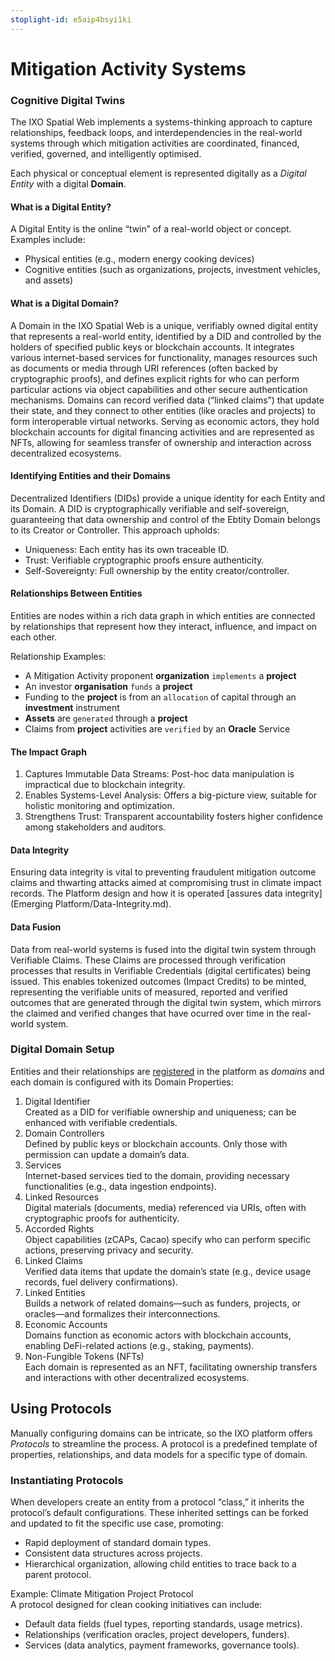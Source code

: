 ```yaml
---
stoplight-id: e5aip4bsyi1ki
---
```


# Mitigation Activity Systems

### Cognitive Digital Twins

The IXO Spatial Web implements a systems-thinking approach to capture relationships, feedback loops, and interdependencies in the real-world systems through which mitigation activities are coordinated, financed, verified, governed, and intelligently optimised. 

Each physical or conceptual element is represented digitally as a _Digital Entity_ with a digital **Domain**.

#### What is a Digital Entity?
A Digital Entity is the online “twin” of a real-world object or concept. Examples include:  
- Physical entities (e.g., modern energy cooking devices)  
- Cognitive entities (such as organizations, projects, investment vehicles, and assets)

#### What is a Digital Domain?
A Domain in the IXO Spatial Web is a unique, verifiably owned digital entity that represents a real-world entity, identified by a DID and controlled by the holders of specified public keys or blockchain accounts. It integrates various internet-based services for functionality, manages resources such as documents or media through URI references (often backed by cryptographic proofs), and defines explicit rights for who can perform particular actions via object capabilities and other secure authentication mechanisms. Domains can record verified data (“linked claims”) that update their state, and they connect to other entities (like oracles and projects) to form interoperable virtual networks. Serving as economic actors, they hold blockchain accounts for digital financing activities and are represented as NFTs, allowing for seamless transfer of ownership and interaction across decentralized ecosystems.

#### Identifying Entities and their Domains  
Decentralized Identifiers (DIDs) provide a unique identity for each Entity and its Domain. A DID is cryptographically verifiable and self-sovereign, guaranteeing that data ownership and control of the Ebtity Domain belongs to its Creator or Controller. This approach upholds:  
- Uniqueness: Each entity has its own traceable ID.  
- Trust: Verifiable cryptographic proofs ensure authenticity.  
- Self-Sovereignty: Full ownership by the entity creator/controller.

#### Relationships Between Entities

Entities are nodes within a rich data graph in which entities are connected by relationships that represent how they interact, influence, and impact on each other.

Relationship Examples:  
- A Mitigation Activity proponent **organization** `implements` a **project**  
- An investor **organisation** `funds` a **project** 
- Funding to the  **project** is from an `allocation` of capital through an **investment** instrument   
- **Assets** are `generated` through a **project**  
- Claims from **project** activities are `verified` by an **Oracle** Service  

#### The Impact Graph   
1. Captures Immutable Data Streams: Post-hoc data manipulation is impractical due to blockchain integrity.  
2. Enables Systems-Level Analysis: Offers a big-picture view, suitable for holistic monitoring and optimization.  
3. Strengthens Trust: Transparent accountability fosters higher confidence among stakeholders and auditors.

#### Data Integrity
Ensuring data integrity is vital to preventing fraudulent mitigation outcome claims and thwarting attacks aimed at compromising trust in climate impact records. The Platform design and how it is operated [assures data integrity](Emerging Platform/Data-Integrity.md).

#### Data Fusion
Data from real-world systems is fused into the digital twin system through Verifiable Claims. These Claims are processed through verification processes that results in Verifiable Credentials (digital certificates) being issued. This enables tokenized outcomes (Impact Credits) to be minted, representing the verifiable units of measured, reported and verified outcomes that are generated through the digital twin system, which mirrors the claimed and verified changes that have ocurred over time in the real-world system.

### Digital Domain Setup

Entities and their relationships are [registered](Registration.md) in the platform as _domains_ and each domain is configured with its Domain Properties:  
1. Digital Identifier  
   Created as a DID for verifiable ownership and uniqueness; can be enhanced with verifiable credentials.  
2. Domain Controllers  
   Defined by public keys or blockchain accounts. Only those with permission can update a domain’s data.  
3. Services  
   Internet-based services tied to the domain, providing necessary functionalities (e.g., data ingestion endpoints).  
4. Linked Resources  
   Digital materials (documents, media) referenced via URIs, often with cryptographic proofs for authenticity.  
5. Accorded Rights  
   Object capabilities (zCAPs, Cacao) specify who can perform specific actions, preserving privacy and security.  
6. Linked Claims  
   Verified data items that update the domain’s state (e.g., device usage records, fuel delivery confirmations).  
7. Linked Entities  
   Builds a network of related domains—such as funders, projects, or oracles—and formalizes their interconnections.  
8. Economic Accounts  
   Domains function as economic actors with blockchain accounts, enabling DeFi-related actions (e.g., staking, payments).  
9. Non-Fungible Tokens (NFTs)  
   Each domain is represented as an NFT, facilitating ownership transfers and interactions with other decentralized ecosystems.

## Using Protocols

Manually configuring domains can be intricate, so the IXO platform offers _Protocols_ to streamline the process. A protocol is a predefined template of properties, relationships, and data models for a specific type of domain.

### Instantiating Protocols  
When developers create an entity from a protocol “class,” it inherits the protocol’s default configurations. These inherited settings can be forked and updated to fit the specific use case, promoting:  
- Rapid deployment of standard domain types.  
- Consistent data structures across projects.  
- Hierarchical organization, allowing child entities to trace back to a parent protocol.

Example: Climate Mitigation Project Protocol  
A protocol designed for clean cooking initiatives can include:  
- Default data fields (fuel types, reporting standards, usage metrics).  
- Relationships (verification oracles, project developers, funders).  
- Services (data analytics, payment frameworks, governance tools).
